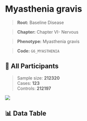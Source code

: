 # Myasthenia gravis

> **Root:** Baseline Disease  

> **Chapter:** Chapter VI- Nervous  

> **Phenotype:** Myasthenia gravis  

> **Code:** `G6_MYASTHENIA`

## 🧪 All Participants  
> Sample size: **212320**  
> Cases: **123**  
> Controls: **212197**
<img src="/Sensitive/Figures/ALL/Incidence/G6_MYASTHENIA.png"/>

## 📊 Data Table
<CsvTableMRF src="/Sensitive/Data/ALL/Incidence/COX_G6_MYASTHENIA.csv"/>

